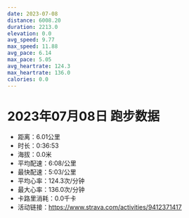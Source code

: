 ```yaml
---
date: 2023-07-08
distance: 6008.20
duration: 2213.0
elevation: 0.0
avg_speed: 9.77
max_speed: 11.88
avg_pace: 6.14
max_pace: 5.05
avg_heartrate: 124.3
max_heartrate: 136.0
calories: 0.0
---
```


# 2023年07月08日 跑步数据

- 距离：6.01公里
- 时长：0:36:53
- 海拔：0.0米
- 平均配速：6:08/公里
- 最快配速：5:03/公里
- 平均心率：124.3次/分钟
- 最大心率：136.0次/分钟
- 卡路里消耗：0.0千卡
- 活动链接：https://www.strava.com/activities/9412371417
